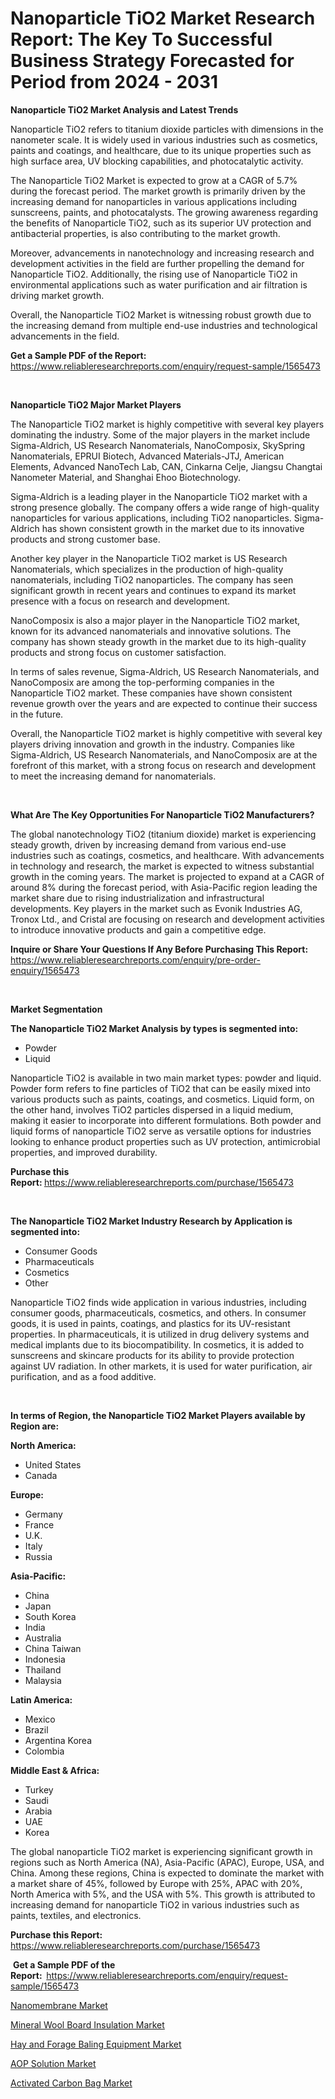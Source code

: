 <p><h1>Nanoparticle TiO2 Market Research Report: The Key To Successful Business Strategy Forecasted for Period from 2024 - 2031</h1></p><p><strong>Nanoparticle TiO2 Market Analysis and Latest Trends</strong></p>
<p><p>Nanoparticle TiO2 refers to titanium dioxide particles with dimensions in the nanometer scale. It is widely used in various industries such as cosmetics, paints and coatings, and healthcare, due to its unique properties such as high surface area, UV blocking capabilities, and photocatalytic activity.</p><p>The Nanoparticle TiO2 Market is expected to grow at a CAGR of 5.7% during the forecast period. The market growth is primarily driven by the increasing demand for nanoparticles in various applications including sunscreens, paints, and photocatalysts. The growing awareness regarding the benefits of Nanoparticle TiO2, such as its superior UV protection and antibacterial properties, is also contributing to the market growth.</p><p>Moreover, advancements in nanotechnology and increasing research and development activities in the field are further propelling the demand for Nanoparticle TiO2. Additionally, the rising use of Nanoparticle TiO2 in environmental applications such as water purification and air filtration is driving market growth.</p><p>Overall, the Nanoparticle TiO2 Market is witnessing robust growth due to the increasing demand from multiple end-use industries and technological advancements in the field.</p></p>
<p><strong>Get a Sample PDF of the Report:&nbsp;</strong> <a href="https://www.reliableresearchreports.com/enquiry/request-sample/1565473">https://www.reliableresearchreports.com/enquiry/request-sample/1565473</a></p>
<p>&nbsp;</p>
<p><strong>Nanoparticle TiO2 Major Market Players</strong></p>
<p><p>The Nanoparticle TiO2 market is highly competitive with several key players dominating the industry. Some of the major players in the market include Sigma-Aldrich, US Research Nanomaterials, NanoComposix, SkySpring Nanomaterials, EPRUI Biotech, Advanced Materials-JTJ, American Elements, Advanced NanoTech Lab, CAN, Cinkarna Celje, Jiangsu Changtai Nanometer Material, and Shanghai Ehoo Biotechnology.</p><p>Sigma-Aldrich is a leading player in the Nanoparticle TiO2 market with a strong presence globally. The company offers a wide range of high-quality nanoparticles for various applications, including TiO2 nanoparticles. Sigma-Aldrich has shown consistent growth in the market due to its innovative products and strong customer base.</p><p>Another key player in the Nanoparticle TiO2 market is US Research Nanomaterials, which specializes in the production of high-quality nanomaterials, including TiO2 nanoparticles. The company has seen significant growth in recent years and continues to expand its market presence with a focus on research and development.</p><p>NanoComposix is also a major player in the Nanoparticle TiO2 market, known for its advanced nanomaterials and innovative solutions. The company has shown steady growth in the market due to its high-quality products and strong focus on customer satisfaction.</p><p>In terms of sales revenue, Sigma-Aldrich, US Research Nanomaterials, and NanoComposix are among the top-performing companies in the Nanoparticle TiO2 market. These companies have shown consistent revenue growth over the years and are expected to continue their success in the future.</p><p>Overall, the Nanoparticle TiO2 market is highly competitive with several key players driving innovation and growth in the industry. Companies like Sigma-Aldrich, US Research Nanomaterials, and NanoComposix are at the forefront of this market, with a strong focus on research and development to meet the increasing demand for nanomaterials.</p></p>
<p>&nbsp;</p>
<p><strong>What Are The Key Opportunities For Nanoparticle TiO2 Manufacturers?</strong></p>
<p><p>The global nanotechnology TiO2 (titanium dioxide) market is experiencing steady growth, driven by increasing demand from various end-use industries such as coatings, cosmetics, and healthcare. With advancements in technology and research, the market is expected to witness substantial growth in the coming years. The market is projected to expand at a CAGR of around 8% during the forecast period, with Asia-Pacific region leading the market share due to rising industrialization and infrastructural developments. Key players in the market such as Evonik Industries AG, Tronox Ltd., and Cristal are focusing on research and development activities to introduce innovative products and gain a competitive edge.</p></p>
<p><strong>Inquire or Share Your Questions If Any Before Purchasing This Report:</strong> <a href="https://www.reliableresearchreports.com/enquiry/pre-order-enquiry/1565473">https://www.reliableresearchreports.com/enquiry/pre-order-enquiry/1565473</a></p>
<p>&nbsp;</p>
<p><strong>Market Segmentation</strong></p>
<p><strong>The Nanoparticle TiO2 Market Analysis by types is segmented into:</strong></p>
<p><ul><li>Powder</li><li>Liquid</li></ul></p>
<p><p>Nanoparticle TiO2 is available in two main market types: powder and liquid. Powder form refers to fine particles of TiO2 that can be easily mixed into various products such as paints, coatings, and cosmetics. Liquid form, on the other hand, involves TiO2 particles dispersed in a liquid medium, making it easier to incorporate into different formulations. Both powder and liquid forms of nanoparticle TiO2 serve as versatile options for industries looking to enhance product properties such as UV protection, antimicrobial properties, and improved durability.</p></p>
<p><strong>Purchase this Report:&nbsp;</strong><a href="https://www.reliableresearchreports.com/purchase/1565473">https://www.reliableresearchreports.com/purchase/1565473</a></p>
<p>&nbsp;</p>
<p><strong>The Nanoparticle TiO2 Market Industry Research by Application is segmented into:</strong></p>
<p><ul><li>Consumer Goods</li><li>Pharmaceuticals</li><li>Cosmetics</li><li>Other</li></ul></p>
<p><p>Nanoparticle TiO2 finds wide application in various industries, including consumer goods, pharmaceuticals, cosmetics, and others. In consumer goods, it is used in paints, coatings, and plastics for its UV-resistant properties. In pharmaceuticals, it is utilized in drug delivery systems and medical implants due to its biocompatibility. In cosmetics, it is added to sunscreens and skincare products for its ability to provide protection against UV radiation. In other markets, it is used for water purification, air purification, and as a food additive.</p></p>
<p>&nbsp;</p>
<p><strong>In terms of Region, the Nanoparticle TiO2 Market Players available by Region are:</strong></p>
<p>
    <p> <strong> North America: </strong>
        <ul>
            <li>United States</li>
            <li>Canada</li>
        </ul>
        </p> 
    <p> <strong> Europe: </strong>
        <ul>
            <li>Germany</li>
            <li>France</li>
            <li>U.K.</li>
            <li>Italy</li>
            <li>Russia</li>
        </ul>
        </p> 
    <p> <strong> Asia-Pacific: </strong>
        <ul>
            <li>China</li>
            <li>Japan</li>
            <li>South Korea</li>
            <li>India</li>
            <li>Australia</li>
            <li>China Taiwan</li>
            <li>Indonesia</li>
            <li>Thailand</li>
            <li>Malaysia</li>
        </ul>
        </p> 
    <p> <strong> Latin America: </strong>
        <ul>
            <li>Mexico</li>
            <li>Brazil</li>
            <li>Argentina Korea</li>
            <li>Colombia</li>
        </ul>
        </p> 
    <p> <strong> Middle East & Africa: </strong>
        <ul>
            <li>Turkey</li>
            <li>Saudi</li>
            <li>Arabia</li>
            <li>UAE</li>
            <li>Korea</li>
        </ul>
    </p>
    </p>
<p><p>The global nanoparticle TiO2 market is experiencing significant growth in regions such as North America (NA), Asia-Pacific (APAC), Europe, USA, and China. Among these regions, China is expected to dominate the market with a market share of 45%, followed by Europe with 25%, APAC with 20%, North America with 5%, and the USA with 5%. This growth is attributed to increasing demand for nanoparticle TiO2 in various industries such as paints, textiles, and electronics.</p></p>
<p><strong>Purchase this Report: </strong><a href="https://www.reliableresearchreports.com/purchase/1565473">https://www.reliableresearchreports.com/purchase/1565473</a></p>
<p>&nbsp;<strong>Get a Sample PDF of the Report:&nbsp;&nbsp;</strong><a href="https://www.reliableresearchreports.com/enquiry/request-sample/1565473">https://www.reliableresearchreports.com/enquiry/request-sample/1565473</a></p>
<p><strong></strong></p>
<p><p><a href="https://github.com/Airanohannonzb68e5pb53oc1/Market-Research-Report-List-1/blob/main/nanomembrane-market.md">Nanomembrane Market</a></p><p><a href="https://github.com/fiixsa/Market-Research-Report-List-1/blob/main/mineral-wool-board-insulation-market.md">Mineral Wool Board Insulation Market</a></p><p><a href="https://sore-arch-6db.notion.site/Hay-and-Forage-Baling-Equipment-Market-Provides-a-Comprehensive-Analysis-Including-a-Macro-Overview--b46a0543d1e54e02b1232d05f9802e40">Hay and Forage Baling Equipment Market</a></p><p><a href="https://view.publitas.com/reportprime-1/aop-solution-market-size-and-growth-market-segmentation-regional-and-country-breakdowns-and-market-trends-for-period-from-2023-2030/">AOP Solution Market</a></p><p><a href="https://issuu.com/reportprime-2/docs/activated-carbon-bag-market-size-2030.pptx">Activated Carbon Bag Market</a></p></p>